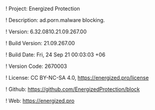 ! Project: Energized Protection

! Description: ad.porn.malware blocking.

! Version: 6.32.0810.21.09.267.00

! Build Version: 21.09.267.00

! Build Date: Fri, 24 Sep 21 00:03:03 +06

! Version Code: 2670003

! License: CC BY-NC-SA 4.0, https://energized.pro/license

! Github: https://github.com/EnergizedProtection/block

! Web: https://energized.pro
